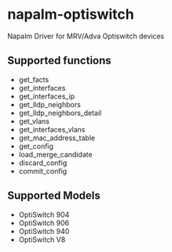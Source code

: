 # napalm-optiswitch

Napalm Driver for MRV/Adva Optiswitch devices

## Supported functions

* get_facts
* get_interfaces
* get_interfaces_ip
* get_lldp_neighbors
* get_lldp_neighbors_detail
* get_vlans
* get_interfaces_vlans
* get_mac_address_table
* get_config
* load_merge_candidate
* discard_config
* commit_config

## Supported Models

* OptiSwitch 904
* OptiSwitch 906
* OptiSwitch 940
* OptiSwitch V8